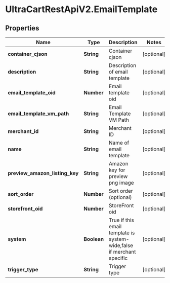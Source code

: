 # UltraCartRestApiV2.EmailTemplate

## Properties

Name | Type | Description | Notes
------------ | ------------- | ------------- | -------------
**container_cjson** | **String** | Container cjson | [optional] 
**description** | **String** | Description of email template | [optional] 
**email_template_oid** | **Number** | Email template oid | [optional] 
**email_template_vm_path** | **String** | Email Template VM Path | [optional] 
**merchant_id** | **String** | Merchant ID | [optional] 
**name** | **String** | Name of email template | [optional] 
**preview_amazon_listing_key** | **String** | Amazon key for preview png image | [optional] 
**sort_order** | **Number** | Sort order (optional) | [optional] 
**storefront_oid** | **Number** | StoreFront oid | [optional] 
**system** | **Boolean** | True if this email template is system-wide,false if merchant specific | [optional] 
**trigger_type** | **String** | Trigger type | [optional] 


